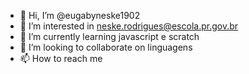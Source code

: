 - 👋 Hi, I’m @eugabyneske1902
- 👀 I’m interested in neske.rodrigues@escola.pr.gov.br
- 🌱 I’m currently learning javascript e scratch
- 💞️ I’m looking to collaborate on linguagens
- 📫 How to reach me 
